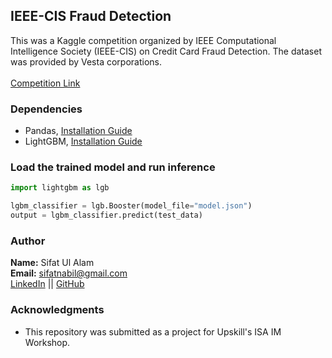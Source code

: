 ## IEEE-CIS Fraud Detection
This was a Kaggle competition organized by IEEE Computational Intelligence Society (IEEE-CIS) on Credit Card Fraud Detection. The dataset was provided by Vesta corporations. </br>
</br>
[Competition Link](https://www.kaggle.com/c/ieee-fraud-detection)

### Dependencies
- Pandas, [Installation Guide](https://pandas.pydata.org/pandas-docs/stable/getting_started/install.html)
- LightGBM, [Installation Guide](https://lightgbm.readthedocs.io/en/latest/Installation-Guide.html)

### Load the trained model and run inference
```python
import lightgbm as lgb

lgbm_classifier = lgb.Booster(model_file="model.json")
output = lgbm_classifier.predict(test_data)
```
### Author
**Name:** Sifat Ul Alam </br>
**Email:** sifatnabil@gmail.com </br>
[LinkedIn](https://www.linkedin.com/in/sifat-nabil-2a9b3078/) ||
[GitHub](https://github.com/sifatnabil)

### Acknowledgments
- This repository was submitted as a project for Upskill's ISA IM Workshop.